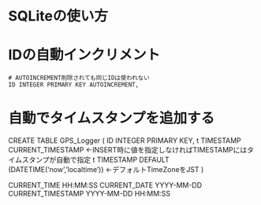 # SQLiteの使い方

# IDの自動インクリメント
    # AUTOINCREMENT削除されても同じIDは使われない
    ID INTEGER PRIMARY KEY AUTOINCREMENT,

# 自動でタイムスタンプを追加する
CREATE TABLE GPS_Logger (
    ID INTEGER PRIMARY KEY,
    t TIMESTAMP CURRENT_TIMESTAMP  <-INSERT時に値を指定しなければTIMESTAMPにはタイムスタンプが自動で指定
    t TIMESTAMP DEFAULT (DATETIME(‘now’,’localtime’)) <-デフォルトTimeZoneをJST
    )

CURRENT_TIME         HH:MM:SS
CURRENT_DATE         YYYY-MM-DD
CURRENT_TIMESTAMP    YYYY-MM-DD HH:MM:SS